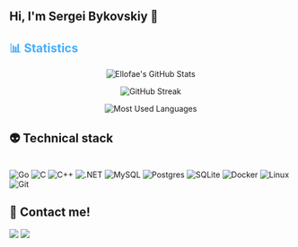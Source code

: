 ## Hi, I'm Sergei Bykovskiy 👋

<h2 style="color: #44AEFB">📊 Statistics</h2>

<!-- Begin Stats Cards -->
<!-- Resources:  -->
<!-- Github & Languages Stats: https://github.com/anuraghazra/github-readme-stats --> 
<!-- Streak Stats: https://github.com/denvercoder1/github-readme-streak-stats -->
<!-- Change the value after ?username= to your GitHub username. -->
<div class="stats" align="center">

![Ellofae's GitHub Stats](https://github-readme-stats.vercel.app/api?username=ellofae&hide=stars&count_private=true&show_icons=true&theme=algolia&border_radius=20)

![GitHub Streak](https://streak-stats.demolab.com?user=ellofae&count_private=true&theme=algolia&border_radius=20)

<!-- ![Most Used Languages](https://github-readme-stats.vercel.app/api/top-langs/?username=ellofae&show_icons=true&theme=algolia&border_radius=20) -->
    
<!-- compact programming languages layout -->
![Most Used Languages](https://github-readme-stats.vercel.app/api/top-langs/?username=ellofae&layout=compact&show_icons=true&theme=algolia&border_radius=20)
</div>
<!--  End Stats Cards -->



## :alien: Technical stack

<br />
<div style="display: inline_block">
<img alt="Go" align="center" src="https://img.shields.io/badge/go-%2300ADD8.svg?style=for-the-badge&logo=go&logoColor=white" />
<img alt="C" align="center" src="https://img.shields.io/badge/c-%2300599C.svg?style=for-the-badge&logo=c&logoColor=white" />
<img alt="C++" align="center" src="https://img.shields.io/badge/c++-%2300599C.svg?style=for-the-badge&logo=c%2B%2B&logoColor=white" />
<img alt=".NET" align="center" src="https://img.shields.io/badge/.NET-5C2D91?style=for-the-badge&logo=.net&logoColor=white" />
<img alt="MySQL" align="center" src="https://img.shields.io/badge/mysql-%2300f.svg?style=for-the-badge&logo=mysql&logoColor=white" />
<img alt="Postgres" align="center" src="https://img.shields.io/badge/postgres-%23316192.svg?style=for-the-badge&logo=postgresql&logoColor=white" />
<img alt="SQLite" align="center" src="https://img.shields.io/badge/sqlite-%2307405e.svg?style=for-the-badge&logo=sqlite&logoColor=white" />
<img alt="Docker" align="center" src="https://img.shields.io/badge/docker-%230db7ed.svg?style=for-the-badge&logo=docker&logoColor=white" />
<img alt="Linux" align="center" src="https://img.shields.io/badge/Linux-FCC624?style=for-the-badge&logo=linux&logoColor=black" />
<img alt="Git" align="center" src="https://img.shields.io/badge/git-%23F05033.svg?style=for-the-badge&logo=git&logoColor=white" />
</div
  
<br />
    
## :ghost: Contact me!
    
<div align="left">
  <a href="https://t.me/elomello"><img src="https://img.shields.io/badge/Telegram-2CA5E0?style=for-the-badge&logo=telegram&logoColor=white"></a>
  <a href="https://leetcode.com/ellofae/"><img src="https://img.shields.io/badge/-LeetCode-FFA116?style=for-the-badge&logo=LeetCode&logoColor=black" /></a>  
</div>
